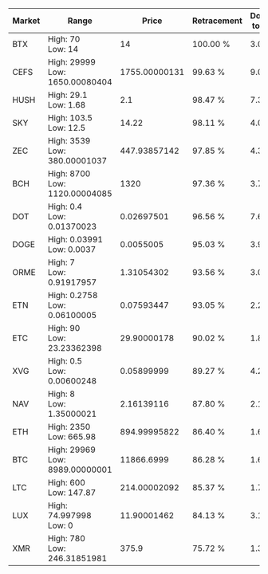| Market | Range | Price| Retracement | Doubles to 50% |
| --- | --- | --- | --- | --- |
| BTX | High: 70<br />Low: 14 | 14 | 100.00 % | 3.00 |
| CEFS | High: 29999<br />Low: 1650.00080404 | 1755.00000131 | 99.63 % | 9.02 |
| HUSH | High: 29.1<br />Low: 1.68 | 2.1 | 98.47 % | 7.33 |
| SKY | High: 103.5<br />Low: 12.5 | 14.22 | 98.11 % | 4.08 |
| ZEC | High: 3539<br />Low: 380.00001037 | 447.93857142 | 97.85 % | 4.37 |
| BCH | High: 8700<br />Low: 1120.00004085 | 1320 | 97.36 % | 3.72 |
| DOT | High: 0.4<br />Low: 0.01370023 | 0.02697501 | 96.56 % | 7.67 |
| DOGE | High: 0.03991<br />Low: 0.0037 | 0.0055005 | 95.03 % | 3.96 |
| ORME | High: 7<br />Low: 0.91917957 | 1.31054302 | 93.56 % | 3.02 |
| ETN | High: 0.2758<br />Low: 0.06100005 | 0.07593447 | 93.05 % | 2.22 |
| ETC | High: 90<br />Low: 23.23362398 | 29.90000178 | 90.02 % | 1.89 |
| XVG | High: 0.5<br />Low: 0.00600248 | 0.05899999 | 89.27 % | 4.29 |
| NAV | High: 8<br />Low: 1.35000021 | 2.16139116 | 87.80 % | 2.16 |
| ETH | High: 2350<br />Low: 665.98 | 894.99995822 | 86.40 % | 1.68 |
| BTC | High: 29969<br />Low: 8989.00000001 | 11866.6999 | 86.28 % | 1.64 |
| LTC | High: 600<br />Low: 147.87 | 214.00002092 | 85.37 % | 1.75 |
| LUX | High: 74.997998<br />Low: 0 | 11.90001462 | 84.13 % | 3.15 |
| XMR | High: 780<br />Low: 246.31851981 | 375.9 | 75.72 % | 1.37 |
